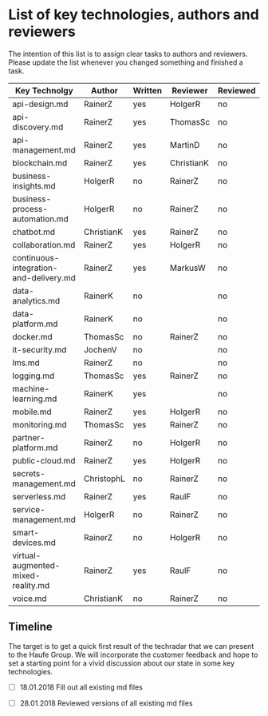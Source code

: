 ﻿# List of key technologies, authors and reviewers

The intention of this list is to assign clear tasks to authors and reviewers.
Please update the list whenever you changed something and finished a task.

Key Technolgy                              | Author             | Written | Reviewer   | Reviewed
-------------------------------------------|--------------------|---------|------------|-------------
api-design.md                              | RainerZ            | yes     | HolgerR    | no
api-discovery.md                           | RainerZ            | yes     | ThomasSc   | no
api-management.md                          | RainerZ            | yes     | MartinD    | no
blockchain.md                              | RainerZ            | yes     | ChristianK | no
business-insights.md                       | HolgerR            | no      | RainerZ    | no
business-process-automation.md             | HolgerR            | no      | RainerZ    | no
chatbot.md                                 | ChristianK         | yes     | RainerZ    | no
collaboration.md                           | RainerZ            | yes     | HolgerR    | no
continuous-integration-and-delivery.md     | RainerZ            | yes     | MarkusW    | no
data-analytics.md                          | RainerK            | no      |            | no
data-platform.md                           | RainerK            | no      |            | no
docker.md                                  | ThomasSc           | no      | RainerZ    | no
it-security.md                             | JochenV            | no      |            | no
lms.md                                     | RainerZ            | no      |            | no
logging.md                                 | ThomasSc           | yes     | RainerZ    | no
machine-learning.md                        | RainerK            | yes     |            | no
mobile.md                                  | RainerZ            | yes     | HolgerR    | no
monitoring.md                              | ThomasSc           | yes     | RainerZ    | no
partner-platform.md                        | RainerZ            | no      | HolgerR    | no
public-cloud.md                            | RainerZ            | yes     | HolgerR    | no
secrets-management.md                      | ChristophL         | no      | RainerZ    | no
serverless.md                              | RainerZ            | yes     | RaulF      | no
service-management.md                      | HolgerR            | no      | RainerZ    | no
smart-devices.md                           | RainerZ            | no      | HolgerR    | no
virtual-augmented-mixed-reality.md         | RainerZ            | yes     | RaulF      | no
voice.md                                   | ChristianK         | no      | RainerZ    | no

## Timeline
The target is to get a quick first result of the techradar that we can present to the Haufe Group.
We will incorporate the customer feedback and hope to set a starting point for a vivid discussion about our state in some key technologies.

- [ ] 18.01.2018 Fill out all existing md files
- [ ] 28.01.2018 Reviewed versions of all existing md files

